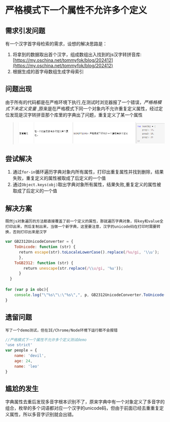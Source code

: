 # 严格模式下一个属性不允许多个定义

## 需求引发问题

有一个汉字首字母检索的需求，设想的解决思路是：
>
1. 将拿到的数据取出首个汉字，组成数组出入找到的js汉字转拼音库: [https://my.oschina.net/tommyfok/blog/202412](https://my.oschina.net/tommyfok/blog/202412)
2. 根据生成的首字母数组生成字母索引

## 问题出现

由于所有的代码都是在严格环境下执行,在测试时浏览器报了一个错误，*严格格模式下未定义变量* ,原来是在严格模式下同一个对象内不允许重复定义属性，经过定位发现是汉字转拼音那个库里的字典出了问题，重复定义了某一个属性
>   ![资料截图](../pic/201612041.png)

## 尝试解决
1. 通过``for-in``循环遍历字典对象内所有属性，打印出重复属性并找到删除，结果失败，重复定义的属性被取成了后定义的一个值
2. 通过``Object.keys(obj)``取出字典对象所有属性，结果失败,重复定义的属性被取成了后定义的一个值

## 解决方案
    既然js对象遍历的方法都直接覆盖了前一个定义的属性，那就遍历字典对象，将key和value全打印出来，然后复制出来，当做一个新字典，这里要注意，汉字的unicode码在打印时需要转换，否则打印出来是汉字
```javascript
var GB2312UnicodeConverter = { 
    ToUnicode: function (str) {
      return escape(str).toLocaleLowerCase().replace(/%u/gi, '\\u');
      },
    ToGB2312: function (str) {
        return unescape(str.replace(/\\u/gi, '%u'));
      } 
  }

for (var p in obc){
    console.log("\"%s\"\:\"%s\",", p, GB2312UnicodeConverter.ToUnicode(obj[p]))
}
```

## 遗留问题
    写了一个demo测试，但在IE/Chrome/Node环境下运行都不会报错
```javascript
//严格模式下一个属性不允许多个定义测试demo
'use strict'
var people = {
    name: 'devil',
    age: 24,
    name: 'leo'
}
```
## 尴尬的发生
字典属性去重后发现多音字根本识别不了，原来字典中有一个对象定义了多音字的组合，枚举的多个词语都对应一个汉字的unicode码，但由于前面已经去重重复定义属性，所以多音字识别就会出错。
